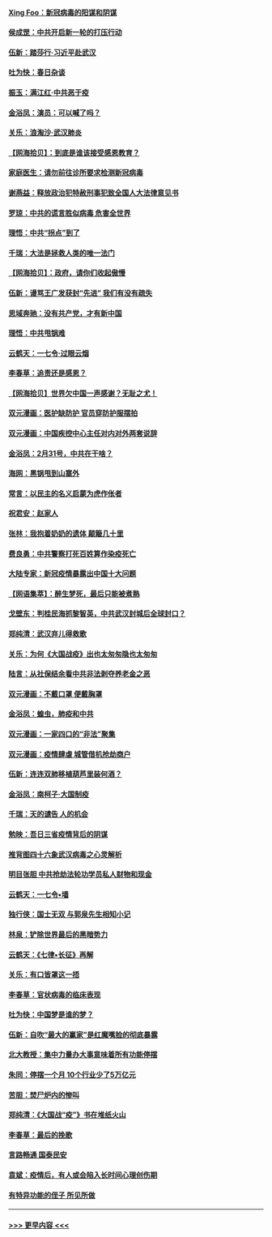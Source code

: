 #### [Xing Foo：新冠病毒的阳谋和阴谋](../pages/nsc993/n11936086.md?t=03130603) 
#### [侯成罡：中共开启新一轮的打压行动](../pages/nsc993/n11935730.md?t=03130603) 
#### [伍新：踏莎行‧习近平赴武汉](../pages/nsc993/n11935157.md?t=03130603) 
#### [吐为快：春日杂谈](../pages/nsc993/n11934776.md?t=03130603) 
#### [振玉：满江红‧中共恶于疫](../pages/nsc993/n11934647.md?t=03130603) 
#### [金浴凤：演员：可以喊了吗？](../pages/nsc993/n11934602.md?t=03130603) 
#### [关乐：浪淘沙·武汉肺炎](../pages/nsc993/n11931792.md?t=03130603) 
#### [【网海拾贝】：到底是谁该接受感恩教育？](../pages/nsc993/n11931552.md?t=03130603) 
#### [家庭医生：请勿前往诊所要求检测新冠病毒](../pages/nsc993/n11929190.md?t=03130603) 
#### [谢燕益：释放政治犯特赦刑事犯致全国人大法律意见书](../pages/nsc993/n11928978.md?t=03130603) 
#### [罗琼：中共的谎言胜似病毒 危害全世界](../pages/nsc993/n11922636.md?t=03130603) 
#### [理悟：中共“拐点”到了](../pages/nsc993/n11928496.md?t=03130603) 
#### [千瑞：大法是拯救人类的唯一法门](../pages/nsc993/n11927637.md?t=03130603) 
#### [【网海拾贝】：政府，请你们收起傲慢](../pages/nsc993/n11926932.md?t=03130603) 
#### [伍新：谩骂王广发获封“先进” 我们有没有疏失](../pages/nsc993/n11926101.md?t=03130603) 
#### [思域奔驰：没有共产党，才有新中国](../pages/nsc993/n11926058.md?t=03130603) 
#### [理悟：中共甩锅难](../pages/nsc993/n11925355.md?t=03130603) 
#### [云鹤天：一七令·过眼云烟](../pages/nsc993/n11925284.md?t=03130603) 
#### [李春草：追责还是感恩？](../pages/nsc993/n11925274.md?t=03130603) 
#### [【网海拾贝】世界欠中国一声感谢？无耻之尤！](../pages/nsc993/n11925239.md?t=03130603) 
#### [双元漫画：医护缺防护 官员穿防护服摆拍](../pages/nsc993/n11923899.md?t=03130603) 
#### [双元漫画：中国疾控中心主任对内对外两套说辞](../pages/nsc993/n11921994.md?t=03130603) 
#### [金浴凤：2月31号，中共在干啥？](../pages/nsc993/n11922706.md?t=03130603) 
#### [海网：黑锅甩到山寨外](../pages/nsc993/n11922688.md?t=03130603) 
#### [常言：以民主的名义启蒙为虎作伥者](../pages/nsc993/n11922217.md?t=03130603) 
#### [祝君安：赵家人](../pages/nsc993/n11922209.md?t=03130603) 
#### [张林：我抱着奶奶的遗体 颠簸几十里](../pages/nsc993/n11920945.md?t=03130603) 
#### [费良勇：中共警察打死百姓算作染疫死亡](../pages/nsc993/n11919264.md?t=03130603) 
#### [大陆专家：新冠疫情暴露出中国十大问题](../pages/nsc993/n11919187.md?t=03130603) 
#### [【网语集萃】：醉生梦死，最后只能被煮熟](../pages/nsc993/n11918994.md?t=03130603) 
#### [戈壁东：判桂民海抓黎智英，中共武汉封城后全球封口？](../pages/nsc993/n11917982.md?t=03130603) 
#### [郑纯清：武汉弃儿得救歌](../pages/nsc993/n11917881.md?t=03130603) 
#### [关乐：为何《大国战疫》出也太匆匆隐也太匆匆](../pages/nsc993/n11917792.md?t=03130603) 
#### [陆言：从社保结余看中共非法剥夺养老金之恶](../pages/nsc993/n11917084.md?t=03130603) 
#### [双元漫画：不戴口罩 便戴胸罩](../pages/nsc993/n11916447.md?t=03130603) 
#### [金浴凤：蝗虫，肺疫和中共](../pages/nsc993/n11916904.md?t=03130603) 
#### [双元漫画：一家四口的“非法”聚集](../pages/nsc993/n11916378.md?t=03130603) 
#### [双元漫画：疫情肆虐 城管借机抢劫商户](../pages/nsc993/n11916310.md?t=03130603) 
#### [伍新：连连双肺移植葫芦里装何酒？](../pages/nsc993/n11913667.md?t=03130603) 
#### [金浴凤：南柯子·大国制疫](../pages/nsc993/n11913657.md?t=03130603) 
#### [千瑞：天的谴告  人的机会](../pages/nsc993/n11913309.md?t=03130603) 
#### [勉映：吾日三省疫情背后的阴谋](../pages/nsc993/n11913079.md?t=03130603) 
#### [推背图四十六象武汉病毒之心灵解析](../pages/nsc993/n11911761.md?t=03130603) 
#### [明目张胆 中共抢劫法轮功学员私人财物和现金](../pages/nsc993/n11910262.md?t=03130603) 
#### [云鹤天：一七令▪墙](../pages/nsc993/n11910627.md?t=03130603) 
#### [独行侠：国士无双 与郭泉先生相知小记](../pages/nsc993/n11910613.md?t=03130603) 
#### [林泉：铲除世界最后的黑暗势力](../pages/nsc993/n11909320.md?t=03130603) 
#### [云鹤天：《七律▪长征》再解](../pages/nsc993/n11909327.md?t=03130603) 
#### [关乐：有口皆罩这一捂](../pages/nsc993/n11908393.md?t=03130603) 
#### [李春草：官状病毒的临床表现](../pages/nsc993/n11908339.md?t=03130603) 
#### [吐为快：中国梦是谁的梦？](../pages/nsc993/n11906564.md?t=03130603) 
#### [伍新：自吹“最大的赢家”是红魔嘴脸的彻底暴露](../pages/nsc993/n11906407.md?t=03130603) 
#### [北大教授：集中力量办大事意味着所有功能停摆](../pages/nsc993/n11904800.md?t=03130603) 
#### [朱同：停摆一个月 10个行业少了5万亿元](../pages/nsc993/n11904498.md?t=03130603) 
#### [苦胆：焚尸炉内的惨叫](../pages/nsc993/n11904479.md?t=03130603) 
#### [郑纯清：《大国战“疫”》书在堆纸火山](../pages/nsc993/n11904450.md?t=03130603) 
#### [李春草：最后的挽歌](../pages/nsc993/n11904441.md?t=03130603) 
#### [言路畅通 国泰民安](../pages/nsc993/n11904222.md?t=03130603) 
#### [袁斌：疫情后，有人或会陷入长时间心理创伤期](../pages/nsc993/n11901514.md?t=03130603) 
#### [有特异功能的侄子 所见所做](../pages/nsc993/n11901154.md?t=03130603) 

----
#### [ >>> 更早内容 <<< ](../indexes/nsc993-earlier.md)
